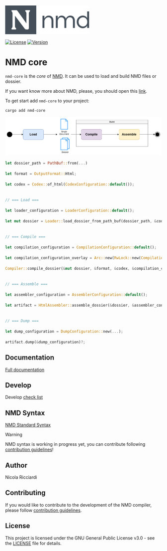 ![Logo](images/logo.png)

[![License](https://img.shields.io/badge/license-GPL3-green.svg)](LICENSE)
[![Version](https://img.shields.io/badge/version-v0.37.3-blue.svg)](CHANGELOG.md)

# NMD core

`nmd-core` is the *core* of [NMD](https://github.com/nricciardi/nmd). It can be used to load and build NMD files or dossier.

If you want know more about NMD, please, you should open this [link](https://github.com/nricciardi/nmd).

To get start add `nmd-core` to your project:

```shell
cargo add nmd-core
```

![](images/nmd-lifecycle.png)

```rust
let dossier_path = PathBuf::from(...)

let format = OutputFormat::Html;

let codex = Codex::of_html(CodexConfiguration::default());


// === Load ===

let loader_configuration = LoaderConfiguration::default();

let mut dossier = Loader::load_dossier_from_path_buf(dossier_path, &codex, &loader_configuration)?;


// === Compile ===

let compilation_configuration = CompilationConfiguration::default();

let compilation_configuration_overlay = Arc::new(RwLock::new(CompilationConfigurationOverLay::default()));

Compiler::compile_dossier(&mut dossier, &format, &codex, &compilation_configuration, compilation_configuration_overlay)?;


// === Assemble ===

let assembler_configuration = AssemblerConfiguration::default();

let artifact = HtmlAssembler::assemble_dossier(&dossier, &assembler_configuration)?;


// === Dump === 

let dump_configuration = DumpConfiguration::new(...);

artifact.dump(&dump_configuration)?;
```

## Documentation

[Full documentation](target/doc/nmd_core/index.html)

## Develop

Develop [check list](DEVELOP.md)

## NMD Syntax

[NMD Standard Syntax](NMD.md)

> [!WARNING]
> NMD syntax is working in progress yet, you can contribute following [contribution guidelines](CONTRIBUTING.md)!


## Author

Nicola Ricciardi

## Contributing

If you would like to contribute to the development of the NMD compiler, please follow [contribution guidelines](CONTRIBUTING.md).

## License

This project is licensed under the GNU General Public License v3.0 - see the [LICENSE](LICENSE) file for details.
